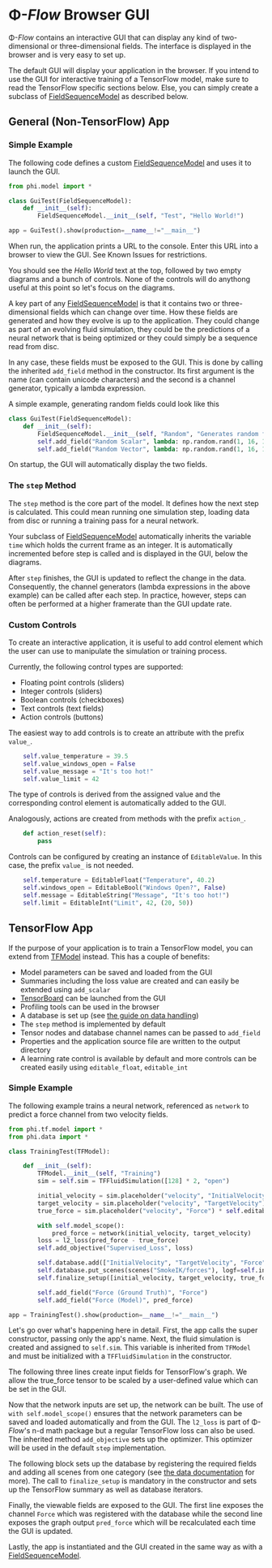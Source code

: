 
# Φ-*Flow* Browser GUI

Φ-*Flow* contains an interactive GUI that can display any kind of two-dimensional or three-dimensional fields. The interface is displayed in the browser and is very easy to set up.

The default GUI will display your application in the browser.
If you intend to use the GUI for interactive training of a TensorFlow model, make sure to read the TensorFlow specific sections below. Else, you can simply create a subclass of [FieldSequenceModel](../phi/model.py) as described below.

## General (Non-TensorFlow) App

### Simple Example

The following code defines a custom [FieldSequenceModel](../phi/model.py) and uses it to launch the GUI.

```python
from phi.model import *

class GuiTest(FieldSequenceModel):
    def __init__(self):
        FieldSequenceModel.__init__(self, "Test", "Hello World!")

app = GuiTest().show(production=__name__!="__main__")
```

When run, the application prints a URL to the console. Enter this URL into a browser to view the GUI. See Known Issues for restrictions.

You should see the _Hello World_ text at the top, followed by two empty diagrams and a bunch of controls. None of the controls will do anythong useful at this point so let's focus on the diagrams.

A key part of any [FieldSequenceModel](../phi/model.py) is that it contains two or three-dimensional fields which can change over time. How these fields are generated and how they evolve is up to the application. They could change as part of an evolving fluid simulation, they could be the predictions of a neural network that is being optimized or they could simply be a sequence read from disc.

In any case, these fields must be exposed to the GUI. This is done by calling the inherited `add_field` method in the constructor. Its first argument is the name (can contain unicode characters) and the second is a channel generator, typically a lambda expression.

A simple example, generating random fields could look like this

```python
class GuiTest(FieldSequenceModel):
    def __init__(self):
        FieldSequenceModel.__init__(self, "Random", "Generates random fields")
        self.add_field("Random Scalar", lambda: np.random.rand(1, 16, 16, 1))
        self.add_field("Random Vector", lambda: np.random.rand(1, 16, 16, 3))
```

On startup, the GUI will automatically display the two fields.

### The `step` Method

The `step` method is the core part of the model. It defines how the next step is calculated. This could mean running one simulation step, loading data from disc or running a training pass for a neural network.

Your subclass of [FieldSequenceModel](../phi/model.py) automatically inherits the variable `time` which holds the current frame as an integer. It is automatically incremented before step is called and is displayed in the GUI, below the diagrams.

After `step` finishes, the GUI is updated to reflect the change in the data. Consequently, the channel generators (lambda expressions in the above example) can be called after each step. In practice, however, steps can often be performed at a higher framerate than the GUI update rate.


### Custom Controls

To create an interactive application, it is useful to add control element which the user can use to manipulate the simulation or training process.

Currently, the following control types are supported:

- Floating point controls (sliders)
- Integer controls (sliders)
- Boolean controls (checkboxes)
- Text controls (text fields)
- Action controls (buttons)

The easiest way to add controls is to create an attribute with the prefix `value_`.

```python
    self.value_temperature = 39.5
    self.value_windows_open = False
    self.value_message = "It's too hot!"
    self.value_limit = 42
```

The type of controls is derived from the assigned value and the corresponding control element is automatically added to the GUI.

Analogously, actions are created from methods with the prefix `action_`.

```python
    def action_reset(self):
        pass
```

Controls can be configured by creating an instance of `EditableValue`. In this case, the prefix `value_` is not needed.

```python
    self.temperature = EditableFloat("Temperature", 40.2)
    self.windows_open = EditableBool("Windows Open?", False)
    self.message = EditableString("Message", "It's too hot!")
    self.limit = EditableInt("Limit", 42, (20, 50))
```


## TensorFlow App

If the purpose of your application is to train a TensorFlow model, you can extend from [TFModel](../phi/tf/model.py) instead. This has a couple of benefits:

- Model parameters can be saved and loaded from the GUI
- Summaries including the loss value are created and can easily be extended using `add_scalar`
- [TensorBoard](https://www.tensorflow.org/guide/summaries_and_tensorboard) can be launched from the GUI
- Profiling tools can be used in the browser
- A database is set up (see [the guide on data handling](data.md))
- The `step` method is implemented by default
- Tensor nodes and database channel names can be passed to `add_field`
- Properties and the application source file are written to the output directory
- A learning rate control is available by default and more controls can be created easily using `editable_float`, `editable_int`

### Simple Example

The following example trains a neural network, referenced as `network` to predict a force channel from two velocity fields.

```python
from phi.tf.model import *
from phi.data import *

class TrainingTest(TFModel):

    def __init__(self):
        TFModel.__init__(self, "Training")
        sim = self.sim = TFFluidSimulation([128] * 2, "open")

        initial_velocity = sim.placeholder("velocity", "InitialVelocity")
        target_velocity = sim.placeholder("velocity", "TargetVelocity")
        true_force = sim.placeholder("velocity", "Force") * self.editable_float("Scale", 1.0)

        with self.model_scope():
            pred_force = network(initial_velocity, target_velocity)
        loss = l2_loss(pred_force - true_force)
        self.add_objective("Supervised_Loss", loss)

        self.database.add(["InitialVelocity", "TargetVelocity", "Force"])
        self.database.put_scenes(scenes("SmokeIK/forces"), logf=self.info)
        self.finalize_setup([initial_velocity, target_velocity, true_force])

        self.add_field("Force (Ground Truth)", "Force")
        self.add_field("Force (Model)", pred_force)

app = TrainingTest().show(production=__name__!="__main__")
```

Let's go over what's happening here in detail.
First, the app calls the super constructor, passing only the app's name.
Next, the fluid simulation is created and assigned to `self.sim`. This variable is inherited from `TFModel` and must be initialized with a `TFFluidSimulation` in the constructor.

The following three lines create input fields for TensorFlow's graph. We allow the true_force tensor to be scaled by a user-defined value which can be set in the GUI.

Now that the network inputs are set up, the network can be built. The use of `with self.model_scope()` ensures that the network parameters can be saved and loaded automatically and from the GUI.
The `l2_loss` is part of Φ-*Flow*'s n-d math package but a regular TensorFlow loss can also be used.
The inherited method `add_objective` sets up the optimizer. This optimizer will be used in the default `step` implementation.

The following block sets up the database by registering the required fields and adding all scenes from one category (see [the data documentation](data.md) for more).
The call to `finalize_setup` is mandatory in the constructor and sets up the TensorFlow summary as well as database iterators.

Finally, the viewable fields are exposed to the GUI. The first line exposes the channel `Force` which was registered with the database while the second line exposes the graph output `pred_force` which will be recalculated each time the GUI is updated.

Lastly, the app is instantiated and the GUI created in the same way as with a [FieldSequenceModel](../phi/model.py).

